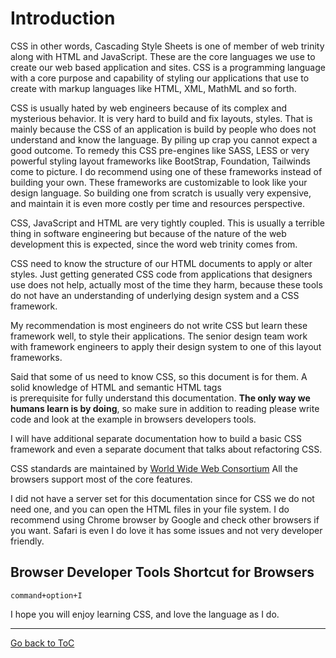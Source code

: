 # Introduction

CSS in other words, Cascading Style Sheets is one of member of web trinity along with HTML and JavaScript. These are the 
core languages we use to create our web based application and sites. CSS is a programming language with a core purpose 
and capability of styling our applications that use to create with markup languages like HTML, XML, MathML and so forth.

CSS is usually hated by web engineers because of its complex and mysterious behavior. It is very hard to build and fix 
layouts, styles. That is mainly because the CSS of an application is build by people who does not understand and know
the language. By piling up crap you cannot expect a good outcome. To remedy this CSS pre-engines like SASS, LESS or very 
powerful styling layout frameworks like BootStrap, Foundation, Tailwinds come to picture. I do recommend using one of 
these frameworks instead of building your own. These frameworks are customizable to look like your design language. So 
building one from scratch is usually very expensive, and maintain it is even more costly per time and resources 
perspective.

CSS, JavaScript and HTML are very tightly coupled. This is usually a terrible thing in software engineering but because 
of the nature of the web development this is expected, since the word web trinity comes from. 

CSS need to know the structure of our HTML documents to apply or alter styles. Just getting generated CSS code from 
applications that designers use does not help, actually most of the time they harm, because these tools do not have an
understanding of underlying design system and a CSS framework. 

My recommendation is most engineers do not write CSS but learn these framework well, to style their applications. The 
senior design team work with framework engineers to apply their design system to one of this layout frameworks.

Said that some of us need to know CSS, so this document is for them. A solid knowledge of HTML and semantic HTML tags  
is prerequisite for fully understand this documentation. **The only way we humans learn is by doing**, so make sure in 
addition to reading please write code and look at the example in browsers developers tools.

I will have additional separate documentation how to build a basic CSS framework and even a separate document that talks
about refactoring CSS.

CSS standards are maintained by [World Wide Web Consortium]("https://www.w3.org/TR/css-syntax-3/") All the 
browsers support most of the core features.

I did not have a server set for this documentation since for CSS we do not need one, and you can open the HTML files in 
your file system. I do recommend using Chrome browser by Google and check other browsers if you want. Safari is even I do
love it has some issues and not very developer friendly.

## Browser Developer Tools Shortcut for Browsers
```command+option+I```

I hope you will enjoy learning CSS, and love the language as I do.

---
[Go back to ToC](../README.md)
